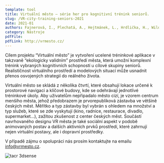 ```yaml
---
template: tool
title: Virtuální město – série her pro kognitivní trénink seniorů.
slug: /VR-city-training-seniors-2021
date: 2021-01
authors: Fajnerová, I., Plechatá, A., Hejtmánek, L., Hrdlička, H., Wild, J.
category: Nástroje
pdfFile: 
pdfLink: http://vrmesto.cz/
---
```


Cílem projektu “Virtuální město” je vytvoření ucelené tréninkové aplikace v takzvaně “ekologicky validním” prostředí města, která umožní komplexní trénink vybraných kognitivních schopností u cílové skupiny seniorů. Realističnost virtuálního prostředí a modelových situací může usnadnit přenos osvojených strategií do reálného života. 

Virtuální město se skládá z několika čtvrtí, které obsahují lokace určené k prostorové navigaci a klíčové budovy, kde se odehrávají jednotlivé tréninkové úkoly. Aby uživatelům nepřipadalo město cizí, je vzorem centrum menšího města, jehož předobrazem je prvorepubliková zástavba ve většině českých měst. Měřítko a typ zástavby byl vybrán s ohledem na množství a typ služeb, které se zde vyskytují (kino, radnice, restaurace, divadlo, supermarket…), zažitou zkušenost z center českých měst.  Součástí navrhovaného designu VR města je také sociální aspekt v podobě animovaných postav  a dalších aktivních prvků prostředí, které zahrnují nejen virtuální postavy, ale i dopravní prostředky. 

V případě zájmu o spolupráci nás prosím kontaktujte na emailu info@vrmesto.cz.

![tacr 3dsense](/logo-3dsense.png)

